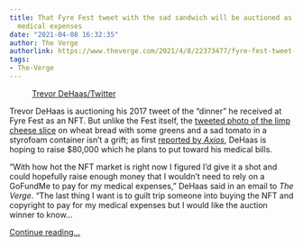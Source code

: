 ```yaml
---
title: That Fyre Fest tweet with the sad sandwich will be auctioned as an NFT for
  medical expenses
date: "2021-04-08 16:32:35"
author: The Verge
authorlink: https://www.theverge.com/2021/4/8/22373477/fyre-fest-tweet-sandwich-auction-nft-medical-expenses
tags:
- The-Verge
---
```

<figure>
      <img alt="" src="https://cdn.vox-cdn.com/thumbor/YCYxDXendLEL1z-0HRJ4bwA7wM4=/0x114:680x567/1310x873/cdn.vox-cdn.com/uploads/chorus_image/image/69096040/fyrefest.0.jpeg" />
        <figcaption><a class="ql-link" href="https://twitter.com/trev4president/status/857776562615308288" target="_blank">Trevor DeHaas/Twitter</a></figcaption>
    </figure>

  <p id="N6gI5C">Trevor DeHaas is auctioning his 2017 tweet of the “dinner” he received at Fyre Fest as an NFT. But unlike the Fest itself, the <a href="https://twitter.com/trev4president/status/857776562615308288">tweeted photo of the limp cheese slice</a> on wheat bread with some greens and a sad tomato in a styrofoam container isn’t a grift; as first <a href="https://www.axios.com/nft-fyre-fest-blockchain-dinner-tweet-66eea211-4284-4e8e-821a-899cc60b6d74.html">reported by <em>Axios</em></a>, DeHaas is hoping to raise $80,000 which he plans to put toward his medical bills. </p>
<p id="cTlZH1">“With how hot the NFT market is right now I figured I’d give it a shot and could hopefully raise enough money that I wouldn’t need to rely on a GoFundMe to pay for my medical expenses,” DeHaas said in an email to <em>The Verge</em>. “The last thing I want is to guilt trip someone into buying the NFT and copyright to pay for my medical expenses but I would like the auction winner to know...</p>
  <p>
    <a href="https://www.theverge.com/2021/4/8/22373477/fyre-fest-tweet-sandwich-auction-nft-medical-expenses">Continue reading&hellip;</a>
  </p>